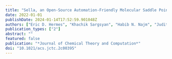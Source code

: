 ```yaml
---
title: "Sella, an Open-Source Automation-Friendly Molecular Saddle Point Optimizer"
date: 2022-01-01
publishDate: 2024-01-14T17:52:59.901048Z
authors: ["Eric D. Hermes", "Khachik Sargsyan", "Habib N. Najm", "Judit Zádor"]
publication_types: ["2"]
abstract: ""
featured: false
publication: "*Journal of Chemical Theory and Computation*"
doi: "10.1021/acs.jctc.2c00395"
---
```


